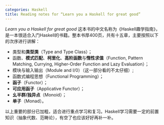 ```yaml
---
categories: Haskell
title: Reading notes for “Learn you a Haskell for great good”
---
```


*Learn you a Haskell for great good* 这本书的中文名称为《Haskell趣学指南》，是一本很适合入门Haskell的书籍。整本书厚400页，共有十五章，主要按照以下的次序进行讲解：

- 类型和**类型类**（Type and Type Class）；
- 函数、**模式匹配**、**柯里化**、**高阶函数**与**惰性求值**（Function, Pattern Matching, Currying, Higher-Order Function and Lazy Evaluation）；
- 模块与输入输出（Module and I/0）（这一部分看的不太仔细）;
- 函数式编程思想（Functional Programming）；
- **函子**（Functor）；
- **可应用函子**（Applicative Functor）；
- **幺半群/独异点**（Monoid）；
- **单子**（Monad）。

以上重要的部分已加粗，适合进行重点学习和复习。Haskell学习需要一定的前置知识（抽象代数、范畴论），有空了也应该好好再补一补。

 


